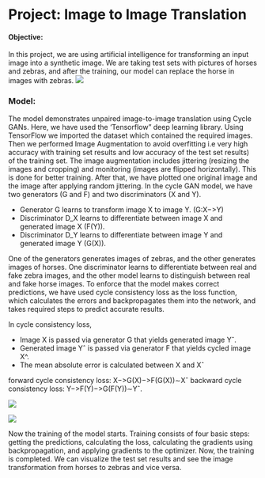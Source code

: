 # Project: Image to Image Translation
#### Objective:
In this project, we are using artificial intelligence for transforming an input image into a synthetic image. We are taking test sets with pictures of horses and zebras, and after the training, our model can replace the horse in images with zebras.
![](https://github.com/rakshit1401/Demo/blob/master/image4.jpeg)

### Model:
The model demonstrates unpaired image-to-image translation using Cycle GANs. Here, we have used the ‘Tensorflow” deep learning library.
Using TensorFlow we imported the dataset which contained the required images. Then we performed Image Augmentation to avoid overfitting i.e very high accuracy with training set results and low accuracy of the test set results) of the training set. The image augmentation includes jittering (resizing the images and cropping) and monitoring (images are flipped horizontally). This is done for better training.
After that, we have plotted one original image and the image after applying random jittering. 
In the cycle GAN model, we have two generators (G and F) and two discriminators (X and Y).

* Generator G learns to transform image X to image Y. (G:X−>Y)
* Discriminator D_X learns to differentiate between image X and generated image X (F(Y)).
* Discriminator D_Y learns to differentiate between image Y and generated image Y (G(X)).

One of the generators generates images of zebras, and the other generates images of horses. One discriminator learns to differentiate between real and fake zebra images, and the other model learns to distinguish between real and fake horse images. 
To enforce that the model makes correct predictions, we have used cycle consistency loss as the loss function, which calculates the errors and backpropagates them into the network, and takes required steps to predict accurate results.

In cycle consistency loss,
-   Image X is passed via generator G that yields generated image Yˆ.
-	Generated image  Yˆ is passed via generator F that yields cycled image X^.
-	The mean absolute error is calculated between X and Xˆ

forward cycle consistency loss: X−>G(X)−>F(G(X))∼Xˆ
backward cycle consistency loss: Y−>F(Y)−>G(F(Y))∼Yˆ.

![](https://github.com/rakshit1401/Demo/blob/master/image1.jpeg)

![](https://github.com/rakshit1401/Demo/blob/master/image5.jpeg)

Now the training of the model starts. Training consists of four basic steps: getting the predictions, calculating the loss, calculating the gradients using backpropagation, and applying gradients to the optimizer. Now, the training is completed. We can visualize the test set results and see the image transformation from horses to zebras and vice versa.

